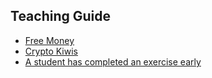 ## Teaching Guide

* [Free Money](./free-money.md)
* [Crypto Kiwis](./crypto-kiwis.md)
* [A student has completed an exercise early](./what-next.md)

